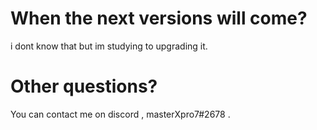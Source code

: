 # When the next versions will come?

i dont know that but im studying to upgrading it.

# Other questions?

You can contact me on discord , masterXpro7#2678 .
